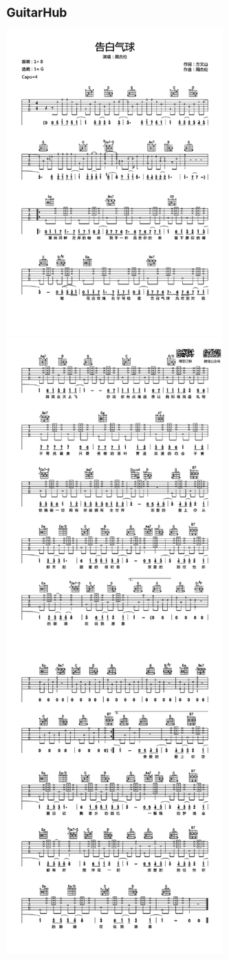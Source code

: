 # GuitarHub

![告白气球吉他谱_周杰伦_G调击弦完整版高清弹唱谱_0](./告白气球吉他谱_周杰伦_G调击弦完整版高清弹唱谱_0.jpg)
![告白气球吉他谱_周杰伦_G调击弦完整版高清弹唱谱_1](./告白气球吉他谱_周杰伦_G调击弦完整版高清弹唱谱_1.jpg)
![告白气球吉他谱_周杰伦_G调击弦完整版高清弹唱谱_2](./告白气球吉他谱_周杰伦_G调击弦完整版高清弹唱谱_2.jpg)
